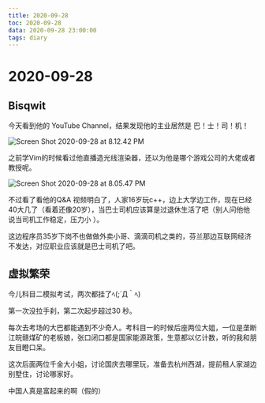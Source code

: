 ```yaml
---
title: 2020-09-28
toc: 2020-09-28
data: 2020-09-28 23:00:00
tags: diary
---
```



# 2020-09-28

## Bisqwit

今天看到他的 YouTube Channel，结果发现他的主业居然是 巴！士！司！机！ 

![Screen Shot 2020-09-28 at 8.12.42 PM](https://tva1.sinaimg.cn/large/007S8ZIlgy1gj6mkbw8z6j316g0pohdt.jpg)

之前学Vim的时候看过他直播造光线渲染器，还以为他是哪个游戏公司的大佬或者教授呢。

![Screen Shot 2020-09-28 at 8.05.47 PM](https://tva1.sinaimg.cn/large/007S8ZIlgy1gj6mddjuxcj31ox0u0u0y.jpg)

 不过看了看他的Q&A 视频明白了，人家16岁玩c++，边上大学边工作，现在已经40大几了（看着还像20岁），当巴士司机应该算是过退休生活了吧（别人问他他说当司机工作稳定，压力小 ）。

这边程序员35岁下岗不也做做外卖小哥、滴滴司机之类的，芬兰那边互联网经济不发达，对应职业应该就是巴士司机了吧。

## 虚拟繁荣

今儿科目二模拟考试，两次都挂了ﾍ(;´Д｀ﾍ)

第一次没拉手刹，第二次起步超过30 秒。

每次去考场的大巴都能遇到不少奇人。考科目一的时候后座两位大姐，一位是垄断江皖赣煤矿的老板娘，张口闭口都是国家能源政策，生意都以亿计数，听的我和朋友目瞪口呆。

这次后面两位千金大小姐，讨论国庆去哪里玩，准备去杭州西湖，提前租人家湖边别墅住，讨论哪家好。

中国人真是富起来的啊（假的）



